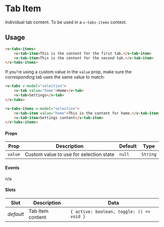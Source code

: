 # Tab Item

Individual tab content. To be used in a `v-tabs-items` context.

## Usage

```html
<v-tabs-items>
	<v-tab-item>This is the content for the first tab.</v-tab-item>
	<v-tab-item>This is the content for the second tab.</v-tab-item>
</v-tabs-items>
```

If you're using a custom value in the `value` prop, make sure the corresponding tab uses the same value to match:

```html
<v-tabs v-model="selection">
	<v-tab value="home">Home</v-tab>
	<v-tab>Settings</v-tab>
</v-tabs>

<v-tabs-items v-model="selection">
	<v-tab-item value="home">This is the content for home.</v-tab-item>
	<v-tab-item>Settings content</v-tab-item>
</v-tabs-items>
```

#### Props

| Prop    | Description                             | Default | Type     |
| ------- | --------------------------------------- | ------- | -------- |
| `value` | Custom value to use for selection state | `null`  | `String` |

#### Events

n/a

#### Slots

| Slot      | Description      | Data                                      |
| --------- | ---------------- | ----------------------------------------- |
| _default_ | Tab item content | `{ active: boolean, toggle: () => void }` |
